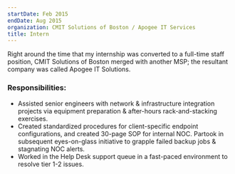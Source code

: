 ```yaml
---
startDate: Feb 2015
endDate: Aug 2015
organization: CMIT Solutions of Boston / Apogee IT Services
title: Intern
---
```


Right around the time that my internship was converted to a full-time staff position, CMIT Solutions of Boston merged with another MSP; the resultant company was called Apogee IT Solutions.

### Responsibilities:

- Assisted senior engineers with network & infrastructure integration projects via equipment preparation & after-hours rack-and-stacking exercises.
- Created standardized procedures for client-specific endpoint configurations, and created 30-page SOP for internal NOC. Partook in subsequent eyes-on-glass initiative to grapple failed backup jobs & stagnating NOC alerts.
- Worked in the Help Desk support queue in a fast-paced environment to resolve tier 1-2 issues.
